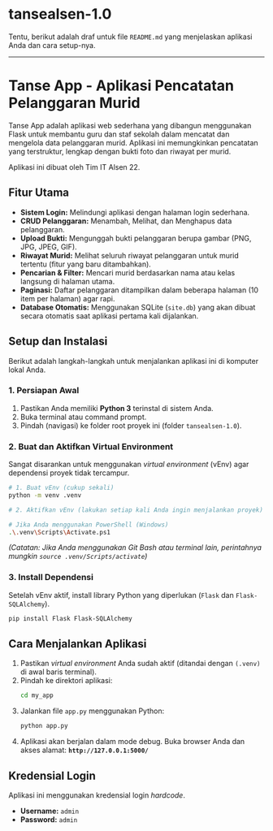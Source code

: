 # tansealsen-1.0
Tentu, berikut adalah draf untuk file `README.md` yang menjelaskan aplikasi Anda dan cara setup-nya.

-----

# Tanse App - Aplikasi Pencatatan Pelanggaran Murid

Tanse App adalah aplikasi web sederhana yang dibangun menggunakan Flask untuk membantu guru dan staf sekolah dalam mencatat dan mengelola data pelanggaran murid. Aplikasi ini memungkinkan pencatatan yang terstruktur, lengkap dengan bukti foto dan riwayat per murid.

Aplikasi ini dibuat oleh Tim IT Alsen 22.

## Fitur Utama

  * **Sistem Login:** Melindungi aplikasi dengan halaman login sederhana.
  * **CRUD Pelanggaran:** Menambah, Melihat, dan Menghapus data pelanggaran.
  * **Upload Bukti:** Mengunggah bukti pelanggaran berupa gambar (PNG, JPG, JPEG, GIF).
  * **Riwayat Murid:** Melihat seluruh riwayat pelanggaran untuk murid tertentu (fitur yang baru ditambahkan).
  * **Pencarian & Filter:** Mencari murid berdasarkan nama atau kelas langsung di halaman utama.
  * **Paginasi:** Daftar pelanggaran ditampilkan dalam beberapa halaman (10 item per halaman) agar rapi.
  * **Database Otomatis:** Menggunakan SQLite (`site.db`) yang akan dibuat secara otomatis saat aplikasi pertama kali dijalankan.

## Setup dan Instalasi

Berikut adalah langkah-langkah untuk menjalankan aplikasi ini di komputer lokal Anda.

### 1\. Persiapan Awal

1.  Pastikan Anda memiliki **Python 3** terinstal di sistem Anda.
2.  Buka terminal atau command prompt.
3.  Pindah (navigasi) ke folder root proyek ini (folder `tansealsen-1.0`).

### 2\. Buat dan Aktifkan Virtual Environment

Sangat disarankan untuk menggunakan *virtual environment* (vEnv) agar dependensi proyek tidak tercampur.

```bash
# 1. Buat vEnv (cukup sekali)
python -m venv .venv

# 2. Aktifkan vEnv (lakukan setiap kali Anda ingin menjalankan proyek)

# Jika Anda menggunakan PowerShell (Windows)
.\.venv\Scripts\Activate.ps1
```

*(Catatan: Jika Anda menggunakan Git Bash atau terminal lain, perintahnya mungkin `source .venv/Scripts/activate`)*

### 3\. Install Dependensi

Setelah vEnv aktif, install library Python yang diperlukan (`Flask` dan `Flask-SQLAlchemy`).

```bash
pip install Flask Flask-SQLAlchemy
```

## Cara Menjalankan Aplikasi

1.  Pastikan *virtual environment* Anda sudah aktif (ditandai dengan `(.venv)` di awal baris terminal).
2.  Pindah ke direktori aplikasi:
    ```bash
    cd my_app
    ```
3.  Jalankan file `app.py` menggunakan Python:
    ```bash
    python app.py
    ```
4.  Aplikasi akan berjalan dalam mode debug. Buka browser Anda dan akses alamat:
    **`http://127.0.0.1:5000/`**

## Kredensial Login

Aplikasi ini menggunakan kredensial login *hardcode*.

  * **Username:** `admin`
  * **Password:** `admin`
